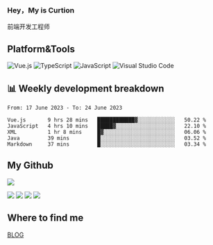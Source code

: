 ### Hey，My is Curtion
前端开发工程师
## Platform&Tools

![Vue.js](https://img.shields.io/badge/-Vue.js-4FC08D?style=flat-square&logo=Vue.js&logoColor=white)
![TypeScript](https://img.shields.io/badge/-TypeScript-007ACC?style=flat-square&logo=typescript&logoColor=white)
![JavaScript](https://img.shields.io/badge/-JavaScript-F7DF1E?style=flat-square&logo=javascript&logoColor=black)
![Visual Studio Code](https://img.shields.io/badge/-VSCode-007ACC?style=flat-square&logo=Visual-Studio-Code&logoColor=white)

## 📊 Weekly development breakdown

<!--START_SECTION:waka-->

```text
From: 17 June 2023 - To: 24 June 2023

Vue.js       9 hrs 28 mins   ████████████▓░░░░░░░░░░░░   50.22 %
JavaScript   4 hrs 10 mins   █████▓░░░░░░░░░░░░░░░░░░░   22.10 %
XML          1 hr 8 mins     █▓░░░░░░░░░░░░░░░░░░░░░░░   06.06 %
Java         39 mins         █░░░░░░░░░░░░░░░░░░░░░░░░   03.52 %
Markdown     37 mins         █░░░░░░░░░░░░░░░░░░░░░░░░   03.34 %
```

<!--END_SECTION:waka-->

## My Github

![](http://github-profile-summary-cards.vercel.app/api/cards/profile-details?username=curtion&theme=nord_bright)

![](http://github-profile-summary-cards.vercel.app/api/cards/stats?username=curtion&theme=nord_bright)
![](http://github-profile-summary-cards.vercel.app/api/cards/productive-time?username=curtion&theme=nord_bright&utcOffset=8)
![](http://github-profile-summary-cards.vercel.app/api/cards/repos-per-language?username=curtion&theme=nord_bright)
![](http://github-profile-summary-cards.vercel.app/api/cards/most-commit-language?username=curtion&theme=nord_bright)

## Where to find me

[BLOG](https://blog.3gxk.net)

